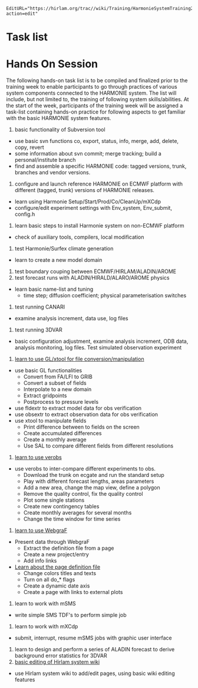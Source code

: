 ```@meta
EditURL="https://hirlam.org/trac//wiki/Training/HarmonieSystemTraining2008/Tasklist?action=edit"
```

# Task list

# Hands On Session
The following hands-on task list is to be compiled and finalized prior to the training week to enable participants to go through practices of various system components connected to the HARMONIE system. The list will include, but not limited to, the training of following system skills/abilities. At the start of the week, participants of the training week will be assigned a task-list containing hands-on practice for following aspects to get familiar with the basic HARMONIE system features.
 1. basic functionality of Subversion tool
   * use basic svn functions co, export, status, info, merge, add, delete, copy, revert
   * some information about svn commit; merge tracking; build a personal/institute branch
   * find and assemble a specific HARMONIE code: tagged versions, trunk, branches and vendor versions.
 1. configure and launch reference HARMONIE on ECMWF platform with different (tagged, trunk) versions of HARMONIE releases.
   * learn using Harmonie Setup/Start/Prod/Co/CleanUp/mXCdp
   * configure/edit experiment settings with Env_system, Env_submit, config.h
 1. learn basic steps to install Harmonie system on non-ECMWF platform
   * check of auxiliary tools, compilers, local modification
 1. test Harmonie/Surfex climate generation
   * learn to create a new model domain
 1. test boundary couping between ECMWF/HIRLAM/ALADIN/AROME
 1. test forecast runs with ALADIN/HIRALD/ALARO/AROME physics
   * learn basic name-list and tuning
     * time step; diffusion coefficient; physical parameterisation switches
 1. test running CANARI
   * examine analysis increment, data use, log files
 1. test running 3DVAR
   * basic configuration adjustment, examine analysis increment, ODB data, analysis monitoring, log files. Test simulated observation experiment
 1. [learn to use GL/xtool for file conversion/manipulation](https://hirlam.org/trac/browser/trunk/harmonie/util/gl/README)
   * use basic GL functionalities
     * Convert from FA/LFI to GRIB
     * Convert a subset of fields
     * Interpolate to a new domain
     * Extract gridpoints
     * Postprocess to pressure levels
   * use fldextr to extract model data for obs verification
   * use obsextr to extract observation data for obs verification
   * use xtool to manipulate fields
     * Print difference between to fields on the screen
     * Create accumulated differences 
     * Create a monthly average
     * Use SAL to compare different fields from different resolutions
 1. [learn to use verobs](https://hirlam.org/trac/browser/trunk/harmonie/util/monitor/doc/README_verobs)
   * use verobs to inter-compare different experiments to obs.
     * Download the trunk on ecgate and run the standard setup
     * Play with different forecast lengths, areas parameters
     * Add a new area, change the map view, define a polygon
     * Remove the quality control, fix the quality control
     * Plot some single stations
     * Create new contingency tables
     * Create monthly averages for several months
     * Change the time window for time series
 1. [learn to use WebgraF](https://hirlam.org/trac/browser/trunk/harmonie/util/monitor/doc/README_WebgraF)
   * Present data through WebgraF
     * Extract the definition file from a page
     * Create a new project/entry
     * Add info links
   * [Learn about the page definition file](https://hirlam.org/trac/browser/trunk/harmonie/util/monitor/WebgraF/src/input.html)
     * Change colors titles and texts
     * Turn on all do_* flags
     * Create a dynamic date axis
     * Create a page with links to external plots 
 1. learn to work with mSMS
   * write simple SMS TDF's to perform simple job
 1. learn to work with mXCdp
   * submit, interrupt, resume mSMS jobs with graphic user interface
 1. learn to design and perform a series of ALADIN forecast to derive background error statistics for 3DVAR
 1. [basic editing of Hirlam system wiki](../../HarmonieSystemTraining2008/Training/WikiAuthoring.md)
   * use Hirlam system wiki to add/edit pages, using basic wiki editing features

